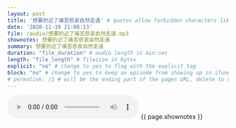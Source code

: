```yaml
---
layout: post
title: '想要的近了痛苦悲哀自然走遠' # quotes allow forbidden characters like the colon
date: '2020-11-19 21:08:13'
file: /audio/想要的近了痛苦悲哀自然走遠.mp3
shownotes: 想要的近了痛苦悲哀自然走遠
summary: 想要的近了痛苦悲哀自然走遠
duration: "file_duration" # audio length in min:sec
length: "file_length" # filesize in bytes
explicit: "no" # change to yes to flag with the explicit tag
block: "no" # change to yes to keep an episode from showing up in iTunes
# permalink: /1 # will be the ending part of the pages URL, delete to default to the title
---
```


<audio controls>
<source src="{{site.url}}{{site.baseurl}}{{ page.file }}" type="audio/x-mp3">
Your browser does not support the audio element.
</audio>
{{ page.shownotes }}
